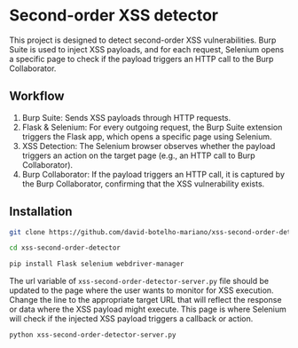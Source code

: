 # Second-order XSS detector

This project is designed to detect second-order XSS vulnerabilities. Burp Suite is used to inject XSS payloads, and for each request, Selenium opens a specific page to check if the payload triggers an HTTP call to the Burp Collaborator.

## Workflow
1. Burp Suite: Sends XSS payloads through HTTP requests.
2. Flask & Selenium: For every outgoing request, the Burp Suite extension triggers the Flask app, which opens a specific page using Selenium.
3. XSS Detection: The Selenium browser observes whether the payload triggers an action on the target page (e.g., an HTTP call to Burp Collaborator).
4. Burp Collaborator: If the payload triggers an HTTP call, it is captured by the Burp Collaborator, confirming that the XSS vulnerability exists.

## Installation

```bash
git clone https://github.com/david-botelho-mariano/xss-second-order-detector
```

```bash
cd xss-second-order-detector
```

```bash
pip install Flask selenium webdriver-manager
```

The url variable of `xss-second-order-detector-server.py` file should be updated to the page where the user wants to monitor for XSS execution. Change the line to the appropriate target URL that will reflect the response or data where the XSS payload might execute. This page is where Selenium will check if the injected XSS payload triggers a callback or action.

```bash
python xss-second-order-detector-server.py
```
